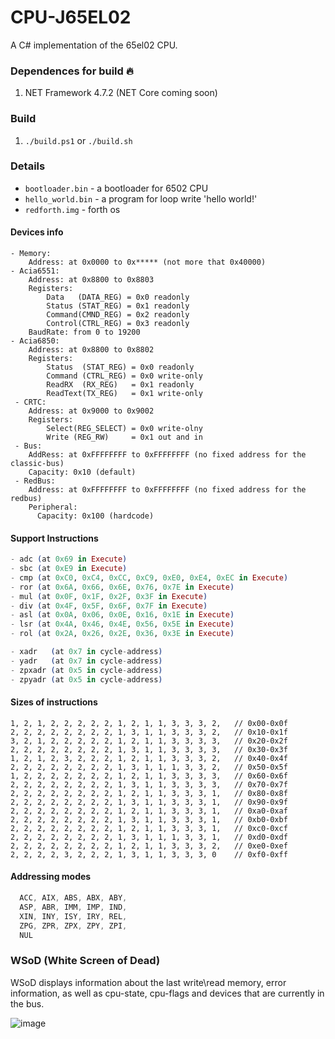 # CPU-J65EL02
A C# implementation of the 65el02 CPU.


### Dependences for build 🔥
1. NET Framework 4.7.2 (NET Core coming soon)

### Build
1. `./build.ps1` or `./build.sh`

### Details
- `bootloader.bin`  - a bootloader for 6502 CPU
- `hello_world.bin` - a program for loop write 'hello world!'
- `redforth.img`    - forth os

#### Devices info
```CSharp
- Memory:
    Address: at 0x0000 to 0x***** (not more that 0x40000) 
- Acia6551:
    Address: at 0x8800 to 0x8803
    Registers:
        Data   (DATA_REG) = 0x0 readonly
        Status (STAT_REG) = 0x1 readonly
        Command(CMND_REG) = 0x2 readonly
        Control(CTRL_REG) = 0x3 readonly
    BaudRate: from 0 to 19200
- Acia6850:
    Address: at 0x8800 to 0x8802
    Registers:
        Status  (STAT_REG) = 0x0 readonly
        Command (CTRL_REG) = 0x0 write-only
        ReadRX  (RX_REG)   = 0x1 readonly
        ReadText(TX_REG)   = 0x1 write-only
 - CRTC:
    Address: at 0x9000 to 0x9002
    Registers:
        Select(REG_SELECT) = 0x0 write-olny
        Write (REG_RW)     = 0x1 out and in
 - Bus:
    AddRess: at 0xFFFFFFFF to 0xFFFFFFFF (no fixed address for the classic-bus)
    Capacity: 0x10 (default)
 - RedBus:
    Address: at 0xFFFFFFFF to 0xFFFFFFFF (no fixed address for the redbus)
    Peripheral:
      Capacity: 0x100 (hardcode)
```

#### Support Instructions   
```elixir
- adc (at 0x69 in Execute)
- sbc (at 0xE9 in Execute)
- cmp (at 0xC0, 0xC4, 0xCC, 0xC9, 0xE0, 0xE4, 0xEC in Execute)
- ror (at 0x6A, 0x66, 0x6E, 0x76, 0x7E in Execute)
- mul (at 0x0F, 0x1F, 0x2F, 0x3F in Execute)
- div (at 0x4F, 0x5F, 0x6F, 0x7F in Execute)
- asl (at 0x0A, 0x06, 0x0E, 0x16, 0x1E in Execute)
- lsr (at 0x4A, 0x46, 0x4E, 0x56, 0x5E in Execute)
- rol (at 0x2A, 0x26, 0x2E, 0x36, 0x3E in Execute)

- xadr   (at 0x7 in cycle-address)
- yadr   (at 0x7 in cycle-address)
- zpxadr (at 0x5 in cycle-address)
- zpyadr (at 0x5 in cycle-address)
```

#### Sizes of instructions
```CSharp
1, 2, 1, 2, 2, 2, 2, 2, 1, 2, 1, 1, 3, 3, 3, 2,   // 0x00-0x0f
2, 2, 2, 2, 2, 2, 2, 2, 1, 3, 1, 1, 3, 3, 3, 2,   // 0x10-0x1f
3, 2, 1, 2, 2, 2, 2, 2, 1, 2, 1, 1, 3, 3, 3, 3,   // 0x20-0x2f
2, 2, 2, 2, 2, 2, 2, 2, 1, 3, 1, 1, 3, 3, 3, 3,   // 0x30-0x3f
1, 2, 1, 2, 3, 2, 2, 2, 1, 2, 1, 1, 3, 3, 3, 2,   // 0x40-0x4f
2, 2, 2, 2, 2, 2, 2, 2, 1, 3, 1, 1, 1, 3, 3, 2,   // 0x50-0x5f
1, 2, 2, 2, 2, 2, 2, 2, 1, 2, 1, 1, 3, 3, 3, 3,   // 0x60-0x6f
2, 2, 2, 2, 2, 2, 2, 2, 1, 3, 1, 1, 3, 3, 3, 3,   // 0x70-0x7f
2, 2, 2, 2, 2, 2, 2, 2, 1, 2, 1, 1, 3, 3, 3, 1,   // 0x80-0x8f
2, 2, 2, 2, 2, 2, 2, 2, 1, 3, 1, 1, 3, 3, 3, 1,   // 0x90-0x9f
2, 2, 2, 2, 2, 2, 2, 2, 1, 2, 1, 1, 3, 3, 3, 1,   // 0xa0-0xaf
2, 2, 2, 2, 2, 2, 2, 2, 1, 3, 1, 1, 3, 3, 3, 1,   // 0xb0-0xbf
2, 2, 2, 2, 2, 2, 2, 2, 1, 2, 1, 1, 3, 3, 3, 1,   // 0xc0-0xcf
2, 2, 2, 2, 2, 2, 2, 2, 1, 3, 1, 1, 1, 3, 3, 1,   // 0xd0-0xdf
2, 2, 2, 2, 2, 2, 2, 2, 1, 2, 1, 1, 3, 3, 3, 2,   // 0xe0-0xef
2, 2, 2, 2, 3, 2, 2, 2, 1, 3, 1, 1, 3, 3, 3, 0    // 0xf0-0xff
```

#### Addressing modes
```asm
  ACC, AIX, ABS, ABX, ABY,
  ASP, ABR, IMM, IMP, IND,
  XIN, INY, ISY, IRY, REL,
  ZPG, ZPR, ZPX, ZPY, ZPI,
  NUL
```

### WSoD  (White Screen of Dead)

WSoD displays information about the last write\read memory, error information, as well as cpu-state, cpu-flags and devices that are currently in the bus. 

![image](https://user-images.githubusercontent.com/13326808/44694240-0e24fa00-aa75-11e8-8a41-4c035b71ea48.png)
